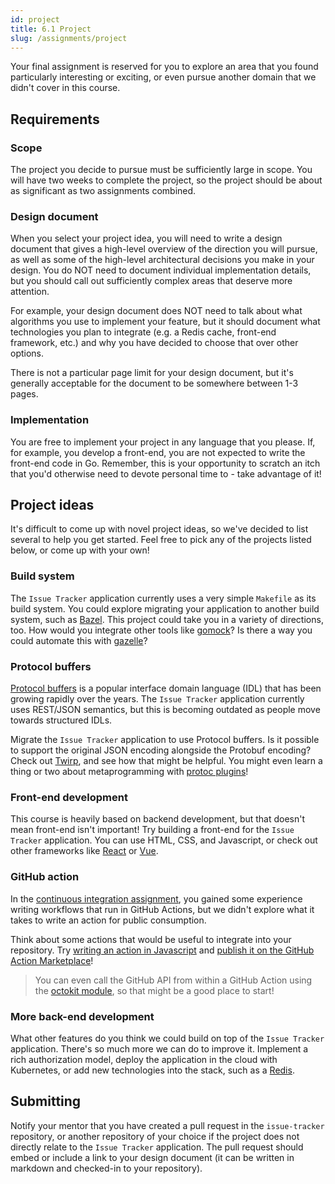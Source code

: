 ```yaml
---
id: project
title: 6.1 Project
slug: /assignments/project
---
```


Your final assignment is reserved for you to explore an area that
you found particularly interesting or exciting, or even pursue another
domain that we didn't cover in this course.

## Requirements

### Scope

The project you decide to pursue must be sufficiently large in scope.
You will have two weeks to complete the project, so the project should
be about as significant as two assignments combined.

### Design document

When you select your project idea, you will need to write a design
document that gives a high-level overview of the direction you will
pursue, as well as some of the high-level architectural decisions you
make in your design. You do NOT need to document individual implementation
details, but you should call out sufficiently complex areas that deserve
more attention.

For example, your design document does NOT need to talk about what algorithms
you use to implement your feature, but it should document what technologies
you plan to integrate (e.g. a Redis cache, front-end framework, etc.) and
why you have decided to choose that over other options.

There is not a particular page limit for your design document, but it's generally
acceptable for the document to be somewhere between 1-3 pages.

### Implementation

You are free to implement your project in any language that you please. If, for
example, you develop a front-end, you are not expected to write the front-end code
in Go. Remember, this is your opportunity to scratch an itch that you'd otherwise
need to devote personal time to - take advantage of it!

## Project ideas

It's difficult to come up with novel project ideas, so we've decided to list several
to help you get started. Feel free to pick any of the projects listed below, or come
up with your own!

### Build system

The `Issue Tracker` application currently uses a very simple `Makefile` as its build system.
You could explore migrating your application to another build system, such as [Bazel][1].
This project could take you in a variety of directions, too. How would you integrate other
tools like [gomock][2]? Is there a way you could automate this with [gazelle][3]?

  [1]: https://bazel.build
  [2]: https://github.com/jmhodges/bazel_gomock
  [3]: https://github.com/bazelbuild/bazel-gazelle

### Protocol buffers

[Protocol buffers][5] is a popular interface domain language (IDL) that has been growing rapidly
over the years. The `Issue Tracker` application currently uses REST/JSON semantics, but this
is becoming outdated as people move towards structured IDLs.

Migrate the `Issue Tracker` application to use Protocol buffers. Is it possible to support the
original JSON encoding alongside the Protobuf encoding? Check out [Twirp][6], and see how that
might be helpful. You might even learn a thing or two about metaprogramming with [protoc plugins][7]!

  [5]: https://developers.google.com/protocol-buffers
  [6]: https://blog.twitch.tv/en/2018/01/16/twirp-a-sweet-new-rpc-framework-for-go-5f2febbf35f
  [7]: https://developers.google.com/protocol-buffers/docs/reference/other

### Front-end development

This course is heavily based on backend development, but that doesn't mean front-end isn't important!
Try building a front-end for the `Issue Tracker` application. You can use HTML, CSS, and Javascript,
or check out other frameworks like [React][8] or [Vue][9].

  [8]: https://reactjs.org
  [9]: https://vuejs.org

### GitHub action

In the [continuous integration assignment](./07-assignment.md), you gained some experience writing
workflows that run in GitHub Actions, but we didn't explore what it takes to write an action for
public consumption.

Think about some actions that would be useful to integrate into your repository. Try [writing an
action in Javascript][10] and [publish it on the GitHub Action Marketplace][11]!

> You can even call the GitHub API from within a GitHub Action using the [octokit module][12],
> so that might be a good place to start!

  [10]: https://docs.github.com/en/actions/creating-actions/creating-a-javascript-action
  [11]: https://docs.github.com/en/actions/creating-actions/publishing-actions-in-github-marketplace
  [12]: https://www.npmjs.com/package/@octokit/action

### More back-end development

What other features do you think we could build on top of the `Issue Tracker` application. There's
so much more we can do to improve it. Implement a rich authorization model, deploy the application
in the cloud with Kubernetes, or add new technologies into the stack, such as a [Redis][13].

  [13]: https://redis.io

## Submitting

Notify your mentor that you have created a pull request in the `issue-tracker` repository, or another
repository of your choice if the project does not directly relate to the `Issue Tracker` application.
The pull request should embed or include a link to your design document (it can be written in markdown
and checked-in to your repository).
